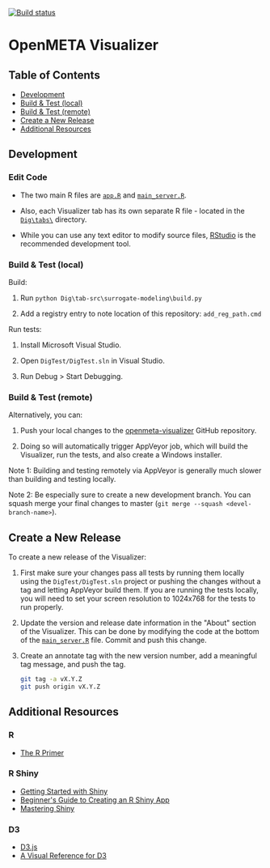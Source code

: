 [![Build status](https://ci.appveyor.com/api/projects/status/spief0ppp2yh5y3g?svg=true)](https://ci.appveyor.com/project/Metamorph/openmeta-visualizer)

# OpenMETA Visualizer

## Table of Contents
- [Development](#development)
- [Build & Test (local)](#build--test-local)
- [Build & Test (remote)](#build--test-remote)
- [Create a New Release](#create-a-new-release)
- [Additional Resources](#additional-resources)

## Development

### Edit Code

- The two main R files are [`app.R`](/Dig/app.R) and [`main_server.R`](/Dig/main_server.R).

- Also, each Visualizer tab has its own separate R file - located in the [`Dig\tabs\`](/Dig/tabs/) directory.

- While you can use any text editor to modify source files, [RStudio](https://www.rstudio.com/) is the recommended development tool.

### Build & Test (local)

Build:

1. Run `python Dig\tab-src\surrogate-modeling\build.py`

1. Add a registry entry to note location of this repository: `add_reg_path.cmd`

Run tests:

1. Install Microsoft Visual Studio.

1. Open `DigTest/DigTest.sln` in Visual Studio.

1. Run Debug > Start Debugging.

### Build & Test (remote)

Alternatively, you can:

1. Push your local changes to the [openmeta-visualizer](https://github.com/metamorph-inc/openmeta-visualizer) GitHub repository.

1. Doing so will automatically trigger AppVeyor job, which will build the Visualizer, run the tests, and also create a Windows installer.

Note 1: Building and testing remotely via AppVeyor is generally much slower than building and testing locally.

Note 2: Be especially sure to create a new development branch. You can squash merge your final changes to master (`git merge --squash <devel-branch-name>`).

## Create a New Release

To create a new release of the Visualizer:

1. First make sure your changes pass all tests by running them locally using the `DigTest/DigTest.sln` project 
   or pushing the changes without a tag and letting AppVeyor build them.
   If you are running the tests locally, you will need to set your screen resolution to 1024x768 for the tests to run properly.

1. Update the version and release date information in the "About" section of the Visualizer. 
   This can be done by modifying the code at the bottom of the [`main_server.R`](/Dig/main_server.R) file. Commit and push this change.

1. Create an annotate tag with the new version number, add a meaningful tag message, and push the tag.

   ```bash
   git tag -a vX.Y.Z
   git push origin vX.Y.Z
   ```
 
 ## Additional Resources
 
 ### R
 - [The R Primer](https://www.rprimer.dk/)
 
 ### R Shiny
 - [Getting Started with Shiny](https://ourcodingclub.github.io/tutorials/shiny/)
 - [Beginner's Guide to Creating an R Shiny App](https://towardsdatascience.com/beginners-guide-to-creating-an-r-shiny-app-1664387d95b3)
 - [Mastering Shiny](https://mastering-shiny.org/index.html)
 
 ### D3
 - [D3.js](https://d3js.org/)
 - [A Visual Reference for D3](https://www.freecodecamp.org/news/a-visual-reference-for-d3/)
 